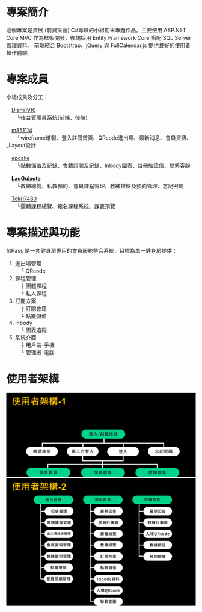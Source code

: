# 專案簡介
這個專案是資展 (前資策會) C#專班的小組期末專題作品。主要使用 ASP.NET Core MVC 作為框架開發，後端採用 Entity Framework Core 搭配 SQL Server 管理資料。
前端結合 Bootstrap、jQuery 與 FullCalendar.js 提供良好的使用者操作體驗。

# 專案成員
小組成員及分工：  

　<a href="https://github.com/DianYi916">DianYi916</a>  
　　└後台管理員系統(前端、後端)  
  
　<a href="https://github.com/m851114">m851114</a>  
　　└wireframe繪製、登入註冊首頁、QRcode進出場、最新消息、會員資訊、_Layout設計  
  
　<a href="https://github.com/epcake">epcake</a>  
　　└點數儲值及記錄、會籍訂閱及記錄、Inbody圖表、註冊驗證信、聯繫客服  
  
　<a href="https://github.com/LaoGuixote">**LaoGuixote**</a>  
　　└教練總覽、私教預約、會員課程管理、教練排班及預約管理、忘記密碼  
  
　<a href="https://github.com/Toki17480">Toki17480</a>  
　　└團體課程總覽、報名課程系統、課表預覽  

# 專案描述與功能
fitPass 是一套健身房專用的會員服務整合系統，目標為單一健身房提供：  
1. 進出場管理  
　└ QRcode
2. 課程管理  
　├ 團體課程  
　└ 私人課程  
4. 訂閱方案  
　├ 訂閱會籍  
　└ 點數儲值  
5. Inbody  
　└ 圖表追蹤  
6. 系統介面  
　├ 用戶端-手機  
　└ 管理者-電腦  

# 使用者架構
<img src="./wwwroot/img/Architecture diagram1.png" alt="架構圖1">
<img src="./wwwroot/img/Architecture diagram2.png" alt="架構圖2">
